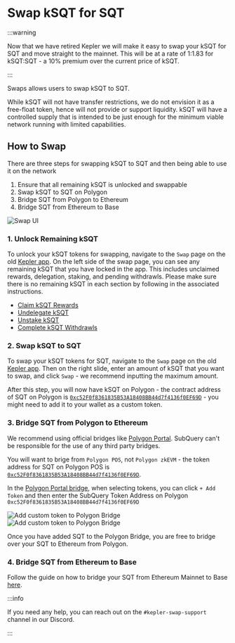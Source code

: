 # Swap kSQT for SQT

:::warning

Now that we have retired Kepler we will make it easy to swap your kSQT for SQT and move straight to the mainnet. This will be at a rate of 1:1.83 for kSQT:SQT - a 10% premium over the current price of kSQT.

:::

Swaps allows users to swap kSQT to SQT.

While kSQT will not have transfer restrictions, we do not envision it as a free-float token, hence will not provide or support liquidity. kSQT will have a controlled supply that is intended to be just enough for the minimum viable network running with limited capabilities.

## How to Swap

There are three steps for swapping kSQT to SQT and then being able to use it on the network

1. Ensure that all remaining kSQT is unlocked and swappable
2. Swap kSQT to SQT on Polygon
3. Bridge SQT from Polygon to Ethereum
4. Bridge SQT from Ethereum to Base

![Swap UI](/assets/img/network/swap.png)

### 1. Unlock Remaining kSQT

To unlock your kSQT tokens for swapping, navigate to the `Swap` page on the old [Kepler app](https://kepler.subquery.network). On the left side of the swap page, you can see any remaining kSQT that you have locked in the app. This includes unclaimed rewards, delegation, staking, and pending withdrawls. Please make sure there is no remaining kSQT in each section by following in the associated instructions.

- [Claim kSQT Rewards](../node_operators/rewards.md#claiming-rewards-by-eras)
- [Undelegate kSQT](../delegators/delegating.md#how-to-undelegate-from-an-indexer)
- [Unstake kSQT](../node_operators/rewards.md#staking)
- [Complete kSQT Withdrawls](../delegators/delegating.md#how-to-withdraw-undelegated-tokens)

### 2. Swap kSQT to SQT

To swap your kSQT tokens for SQT, navigate to the `Swap` page on the old [Kepler app](https://kepler.subquery.network). Then on the right slide, enter an amount of kSQT that you want to swap, and click `Swap` - we recommend inputting the maximum amount.

After this step, you will now have kSQT on Polygon - the contract address of SQT on Polygon is [`0xc52F0f8361835B53A18408BB44d7f4136f0EF69D`](https://polygonscan.com/token/0xc52F0f8361835B53A18408BB44d7f4136f0EF69D#balances) - you might need to add it to your wallet as a custom token.

### 3. Bridge SQT from Polygon to Ethereum

We recommend using official bridges like [Polygon Portal](https://portal.polygon.technology/bridge). SubQuery can't be responsible for the use of any third party bridges.

You will want to brige from `Polygon POS`, not `Polygon zkEVM` - the token address for SQT on Polygon POS is [`0xc52F0f8361835B53A18408BB44d7f4136f0EF69D`](https://polygonscan.com/token/0xc52F0f8361835B53A18408BB44d7f4136f0EF69D#balances).

In the [Polygon Portal bridge](https://portal.polygon.technology/bridge), when selecting tokens, you can click `+ Add Token` and then enter the SubQuery Token Address on Polygon `0xc52F0f8361835B53A18408BB44d7f4136f0EF69D`

![Add custom token to Polygon Bridge](/assets/img/network/bridge_polygon_token_1.png)
![Add custom token to Polygon Bridge](/assets/img/network/bridge_polygon_token_2.png)

Once you have added SQT to the Polygon Bridge, you are free to bridge over your SQT to Ethereum from Polygon.

### 4. Bridge SQT from Ethereum to Base

Follow the guide on how to bridge your SQT from Ethereum Mainnet to Base [here](./token.md#bridging-tokens-from-base-to-ethereum-mainnet).

:::info

If you need any help, you can reach out on the `#kepler-swap-support` channel in our Discord.

:::
